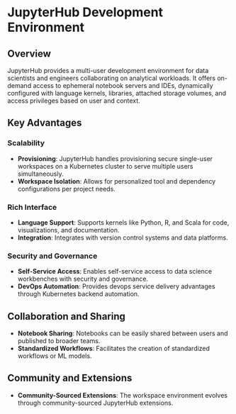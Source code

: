 # JupyterHub Development Environment

## Overview
JupyterHub provides a multi-user development environment for data scientists and engineers collaborating on analytical workloads. It offers on-demand access to ephemeral notebook servers and IDEs, dynamically configured with language kernels, libraries, attached storage volumes, and access privileges based on user and context.

## Key Advantages
### Scalability
- **Provisioning**: JupyterHub handles provisioning secure single-user workspaces on a Kubernetes cluster to serve multiple users simultaneously.
- **Workspace Isolation**: Allows for personalized tool and dependency configurations per project needs.

### Rich Interface
- **Language Support**: Supports kernels like Python, R, and Scala for code, visualizations, and documentation.
- **Integration**: Integrates with version control systems and data platforms.

### Security and Governance
- **Self-Service Access**: Enables self-service access to data science workbenches with security and governance.
- **DevOps Automation**: Provides devops service delivery advantages through Kubernetes backend automation.

## Collaboration and Sharing
- **Notebook Sharing**: Notebooks can be easily shared between users and published to broader teams.
- **Standardized Workflows**: Facilitates the creation of standardized workflows or ML models.

## Community and Extensions
- **Community-Sourced Extensions**: The workspace environment evolves through community-sourced JupyterHub extensions.